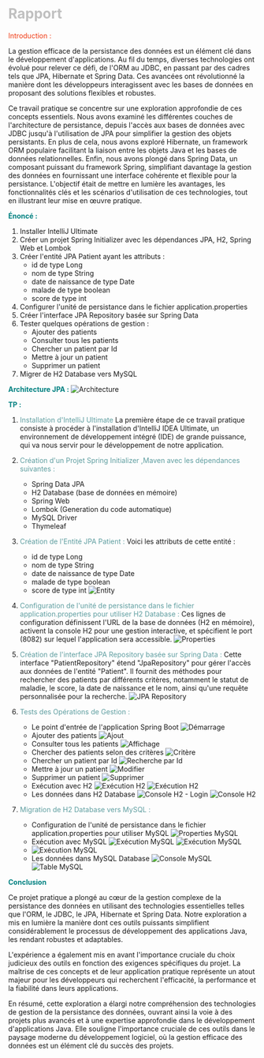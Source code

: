 # <span style="color: silver;">Rapport</span>


<span style="color: #f03c15;">Introduction :</span>

La gestion efficace de la persistance des données est un élément clé dans le développement d'applications. 
Au fil du temps, diverses technologies ont évolué pour relever ce défi, de l'ORM au JDBC, en passant par des cadres tels que JPA, Hibernate et Spring Data. Ces avancées ont révolutionné la manière dont les développeurs interagissent avec les bases de données en proposant des solutions flexibles et robustes.

Ce travail pratique se concentre sur une exploration approfondie de ces concepts essentiels. Nous avons examiné les différentes couches de l'architecture de persistance, depuis l'accès aux bases de données avec JDBC jusqu'à l'utilisation de JPA pour simplifier la gestion des objets persistants. En plus de cela, nous avons exploré Hibernate, un framework ORM populaire facilitant la liaison entre les objets Java et les bases de données relationnelles. Enfin, nous avons plongé dans Spring Data, un composant puissant du framework Spring, simplifiant davantage la gestion des données en fournissant une interface cohérente et flexible pour la persistance.
L'objectif était de mettre en lumière les avantages, les fonctionnalités clés et les scénarios d'utilisation de ces technologies, tout en illustrant leur mise en œuvre pratique.

<span style="color: teal;">**Énoncé :**</span>

1. Installer IntelliJ Ultimate
2. Créer un projet Spring Initializer avec les dépendances JPA, H2, Spring Web et Lombok
3. Créer l'entité JPA Patient ayant les attributs :
    - id de type Long
    - nom de type String
    - date de naissance de type Date
    - malade de type boolean
    - score de type int
4. Configurer l'unité de persistance dans le fichier application.properties
5. Créer l'interface JPA Repository basée sur Spring Data
6. Tester quelques opérations de gestion :
    - Ajouter des patients
    - Consulter tous les patients
    - Chercher un patient par Id
    - Mettre à jour un patient
    - Supprimer un patient
7. Migrer de H2 Database vers MySQL



<span style="color: teal;">**Architecture JPA :**</span>
![Architecture](captures/architecture.png)


<span style="color: teal;">**TP :**</span>

1. <span style="color:cadetblue ;">Installation d'IntelliJ Ultimate</span>
   La première étape de ce travail pratique consiste à procéder à l'installation d'IntelliJ IDEA Ultimate, un environnement de développement intégré (IDE) de grande puissance, qui va nous servir pour le développement de notre application.

2. <span style="color: cadetblue;">Création d'un Projet Spring Initializer ,Maven avec  les dépendances suivantes :</span>
    - Spring Data JPA
    - H2 Database (base de données en mémoire)
    - Spring Web 
    - Lombok (Generation du code automatique)
    - MySQL Driver
    - Thymeleaf

3. <span style="color: cadetblue;">Création de l'Entité JPA Patient :</span>
   Voici les attributs de cette entité :
    - id de type Long
    - nom de type String
    - date de naissance de type Date
    - malade de type boolean
    - score de type int
      ![Entity](captures/entity.png)

4. <span style="color: cadetblue;">Configuration de l'unité de persistance dans le fichier application.properties pour utiliser H2 Database :</span>
   Ces lignes de configuration définissent l'URL de la base de données (H2 en mémoire), activent la console H2 pour une gestion interactive, et spécifient le port (8082) sur lequel l'application sera accessible.
   ![Properties](captures/app_properties_h2.png)

5. <span style="color: cadetblue;">Création de l'interface JPA Repository basée sur Spring Data :</span>
   Cette interface "PatientRepository" étend "JpaRepository" pour gérer l'accès aux données de l'entité "Patient". Il fournit des méthodes pour rechercher des patients par différents critères, notamment le statut de maladie, le score, la date de naissance et le nom, ainsi qu'une requête personnalisée pour la recherche.
   ![JPA Repository](captures/repository.png)

6. <span style="color: cadetblue;">Tests des Opérations de Gestion :</span>
    - Le point d'entrée de l'application Spring Boot
      ![Démarrage](captures/demarrage.png)
    - Ajouter des patients
      ![Ajout](captures/ajout.png)
    - Consulter tous les patients
      ![Affichage](captures/consulter.png)
    - Chercher des patients selon des critères
      ![Critère](captures/critere.png)
    - Chercher un patient par Id
      ![Recherche par Id](captures/recherche_id.png)
    - Mettre à jour un patient
      ![Modifier](captures/modifier.png)
    - Supprimer un patient
      ![Supprimer](captures/supprimer.png)
    - Exécution avec H2 
      ![Exécution H2](captures/exe1_h2.png)
      ![Exécution H2](captures/exe2_h2.png)
    - Les données dans H2 Database
      ![Console H2 - Login](captures/h2_console_login.png)
      ![Console H2](captures/h2_console.png)

7. <span style="color: cadetblue;">Migration de H2 Database vers MySQL :</span>
    - Configuration de l'unité de persistance dans le fichier application.properties pour utiliser MySQL
      ![Properties MySQL](captures/app_properties_mysql.png)
    - Exécution avec MySQL
      ![Exécution MySQL](captures/exe1_mysql.png)
      ![Exécution MySQL](captures/exe2_mysql.png)
    - ![Exécution MySQL](captures/exe3_mysql.png)
    - Les données dans MySQL Database
      ![Console MySQL](captures/db_sql.png)
      ![Table MySQL](captures/mysql_table.png)

<span style="color: teal;">**Conclusion**</span>

Ce projet pratique a plongé au cœur de la gestion complexe de la persistance des données en utilisant des technologies essentielles telles que l'ORM, le JDBC, le JPA, Hibernate et Spring Data.
Notre exploration a mis en lumière la manière dont ces outils puissants simplifient considérablement le processus de développement des applications Java, les rendant robustes et adaptables.

L'expérience a également mis en avant l'importance cruciale du choix judicieux des outils en fonction des exigences spécifiques du projet. La maîtrise de ces concepts et de leur application pratique représente un atout majeur pour les développeurs qui recherchent l'efficacité, la performance et la fiabilité dans leurs applications.

En résumé, cette exploration a élargi notre compréhension des technologies de gestion de la persistance des données, ouvrant ainsi la voie à des projets plus avancés et à une expertise approfondie dans le développement d'applications Java. Elle souligne l'importance cruciale de ces outils dans le paysage moderne du développement logiciel, 
où la gestion efficace des données est un élément clé du succès des projets.